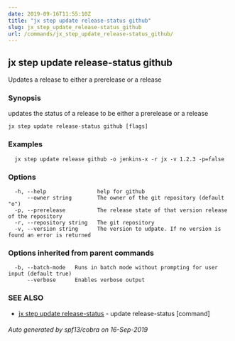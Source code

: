```yaml
---
date: 2019-09-16T11:55:10Z
title: "jx step update release-status github"
slug: jx_step_update_release-status_github
url: /commands/jx_step_update_release-status_github/
---
```

## jx step update release-status github

Updates a release to either a prerelease or a release

### Synopsis

updates the status of a release to be either a prerelease or a release

```
jx step update release-status github [flags]
```

### Examples

```
  jx step update release github -o jenkins-x -r jx -v 1.2.3 -p=false
```

### Options

```
  -h, --help                help for github
      --owner string        The owner of the git repository (default "o")
  -p, --prerelease          The release state of that version release of the repository
  -r, --repository string   The git repository
  -v, --version string      The version to udpate. If no version is found an error is returned
```

### Options inherited from parent commands

```
  -b, --batch-mode   Runs in batch mode without prompting for user input (default true)
      --verbose      Enables verbose output
```

### SEE ALSO

* [jx step update release-status](/commands/jx_step_update_release-status/)	 - update release-status [command]

###### Auto generated by spf13/cobra on 16-Sep-2019
